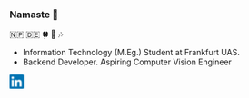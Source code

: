 ### Namaste :pray:
:nepal: :de: :four_leaf_clover: :sunrise_over_mountains: :notes:
- Information Technology (M.Eg.) Student at Frankfurt UAS.
- Backend Developer. Aspiring Computer Vision Engineer


[![LinkedIn](./LinkedIn.png)](https://www.linkedin.com/in/bisalgt/)
